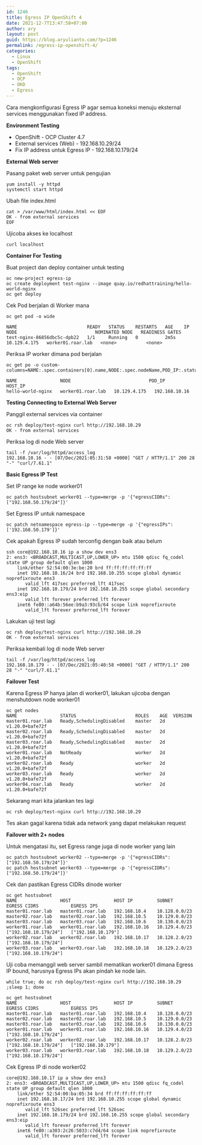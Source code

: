 ```yaml
---
id: 1246
title: Egress IP OpenShift 4
date: 2021-12-7T13:47:58+07:00
author: ary
layout: post
guid: https://blog.aryulianto.com/?p=1246
permalink: /egress-ip-openshift-4/
categories:
  - Linux
  - OpenShift
tags:
  - OpenShift
  - OCP
  - OKD
  - Egress
---
```

Cara mengkonfigurasi Egress IP agar semua koneksi menuju eksternal services menggunakan fixed IP address.

**Environment Testing**
- OpenShift - OCP Cluster 4.7
- External services (Web) - 192.168.10.29/24
- Fix IP address untuk Egress IP - 192.168.10.179/24

**External Web server**

Pasang paket web server untuk pengujian
```
yum install -y httpd
systemctl start httpd
```
Ubah file index.html
```
cat > /var/www/html/index.html << EOF
OK - from external services
EOF
```
Ujicoba akses ke localhost
```
curl localhost
```

**Container For Testing**

Buat project dan deploy container untuk testing
```
oc new-project egress-ip
oc create deployment test-nginx --image quay.io/redhattraining/hello-world-nginx
oc get deploy
```

Cek Pod berjalan di Worker mana
```
oc get pod -o wide
```
```
NAME                          READY   STATUS    RESTARTS   AGE    IP             NODE                             NOMINATED NODE   READINESS GATES
test-nginx-86856dbc5c-dpb22   1/1     Running   0          2m5s   10.129.4.175   worker01.roar.lab   <none>           <none>
```
Periksa IP worker dimana pod berjalan
```
oc get po -o custom-columns=NAME:.spec.containers[0].name,NODE:.spec.nodeName,POD_IP:.status.podIP,HOST_IP:.status.hostIP
```
```
NAME                NODE                             POD_IP         HOST_IP
hello-world-nginx   worker01.roar.lab   10.129.4.175   192.168.10.16
```
**Testing Connecting to External Web Server**

Panggil external services via container
```
oc rsh deploy/test-nginx curl http://192.168.10.29
OK - from external services
```
Periksa log di node Web server
```
tail -f /var/log/httpd/access_log
192.168.10.16 - - [07/Dec/2021:05:31:58 +0000] "GET / HTTP/1.1" 200 28 "-" "curl/7.61.1"
```
**Basic Egress IP Test**

Set IP range ke node worker01
```
oc patch hostsubnet worker01 --type=merge -p '{"egressCIDRs": ["192.168.50.179/24"]}'
```
Set Egress IP untuk namespace
```
oc patch netnamespace egress-ip --type=merge -p '{"egressIPs": ['192.168.50.179']}'
```
Cek apakah Egress IP sudah terconfig dengan baik atau belum
```
ssh core@192.168.10.16 ip a show dev ens3
2: ens3: <BROADCAST,MULTICAST,UP,LOWER_UP> mtu 1500 qdisc fq_codel state UP group default qlen 1000
    link/ether 52:54:00:3e:be:20 brd ff:ff:ff:ff:ff:ff
    inet 192.168.10.16/24 brd 192.168.10.255 scope global dynamic noprefixroute ens3
       valid_lft 417sec preferred_lft 417sec
    inet 192.168.10.179/24 brd 192.168.10.255 scope global secondary ens3:eip
       valid_lft forever preferred_lft forever
    inet6 fe80::a64b:56ee:b9a3:93cb/64 scope link noprefixroute
       valid_lft forever preferred_lft forever
```
Lakukan uji test lagi 
```
oc rsh deploy/test-nginx curl http://192.168.10.29
OK - from external services
```
Periksa kembali log di node Web server
```
tail -f /var/log/httpd/access_log
192.168.10.179 - - [07/Dec/2021:05:40:58 +0000] "GET / HTTP/1.1" 200 28 "-" "curl/7.61.1"
```
**Failover Test**

Karena Egress IP hanya jalan di worker01, lakukan ujicoba dengan menshutdown node worker01
```
oc get nodes
NAME                STATUS                      ROLES    AGE  VERSION
master01.roar.lab   Ready,SchedulingDisabled    master   2d   v1.20.0+bafe72f
master02.roar.lab   Ready,SchedulingDisabled    master   2d   v1.20.0+bafe72f
master03.roar.lab   Ready,SchedulingDisabled    master   2d   v1.20.0+bafe72f
worker01.roar.lab   NotReady                    worker   2d   v1.20.0+bafe72f
worker02.roar.lab   Ready                       worker   2d   v1.20.0+bafe72f
worker03.roar.lab   Ready                       worker   2d   v1.20.0+bafe72f
worker04.roar.lab   Ready                       worker   2d   v1.20.0+bafe72f
```
Sekarang mari kita jalankan tes lagi
```
oc rsh deploy/test-nginx curl http://192.168.10.29
```
Tes akan gagal karena tidak ada network yang dapat melakukan request

**Failover with 2+ nodes**

Untuk mengatasi itu, set Egress range juga di node worker yang lain
```
oc patch hostsubnet worker02 --type=merge -p '{"egressCIDRs": ["192.168.50.179/24"]}'
oc patch hostsubnet worker03 --type=merge -p '{"egressCIDRs": ["192.168.50.179/24"]}'
```
Cek dan pastikan Egress CIDRs dinode worker
```
oc get hostsubnet
NAME                HOST                HOST IP         SUBNET          EGRESS CIDRS            EGRESS IPS
master01.roar.lab   master01.roar.lab   192.168.10.4    10.128.0.0/23                           
master02.roar.lab   master02.roar.lab   192.168.10.5    10.129.0.0/23
master03.roar.lab   master03.roar.lab   192.168.10.6    10.130.0.0/23
worker01.roar.lab   worker01.roar.lab   192.168.10.16   10.129.4.0/23   ["192.168.10.179/24"]   ["192.168.10.179"]
worker02.roar.lab   worker02.roar.lab   192.168.10.17   10.128.2.0/23   ["192.168.10.179/24"]
worker03.roar.lab   worker03.roar.lab   192.168.10.18   10.129.2.0/23   ["192.168.10.179/24"]
```
Uji coba memanggil web server sambil mematikan worker01 dimana Egress IP bound, harusnya Egress IPs akan pindah ke node lain.
```
while true; do oc rsh deploy/test-nginx curl http://192.168.10.29 ;sleep 1; done
```
```
oc get hostsubnet
NAME                HOST                HOST IP         SUBNET          EGRESS CIDRS            EGRESS IPS
master01.roar.lab   master01.roar.lab   192.168.10.4    10.128.0.0/23                           
master02.roar.lab   master02.roar.lab   192.168.10.5    10.129.0.0/23
master03.roar.lab   master03.roar.lab   192.168.10.6    10.130.0.0/23
worker01.roar.lab   worker01.roar.lab   192.168.10.16   10.129.4.0/23   ["192.168.10.179/24"]   
worker02.roar.lab   worker02.roar.lab   192.168.10.17   10.128.2.0/23   ["192.168.10.179/24"]   ["192.168.10.179"]
worker03.roar.lab   worker03.roar.lab   192.168.10.18   10.129.2.0/23   ["192.168.10.179/24"]
```
Cek Egress IP di node worker02
```
core@192.168.10.17 ip a show dev ens3
2: ens3: <BROADCAST,MULTICAST,UP,LOWER_UP> mtu 1500 qdisc fq_codel state UP group default qlen 1000
    link/ether 52:54:00:ba:05:34 brd ff:ff:ff:ff:ff:ff
    inet 192.168.10.17/24 brd 192.168.10.255 scope global dynamic noprefixroute ens3
       valid_lft 526sec preferred_lft 526sec
    inet 192.168.10.179/24 brd 192.168.10.255 scope global secondary ens3:eip
       valid_lft forever preferred_lft forever
    inet6 fe80::a303:2c26:5033:c7d4/64 scope link noprefixroute
       valid_lft forever preferred_lft forever
```

